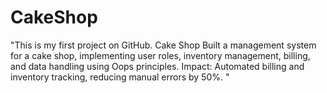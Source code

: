 # CakeShop
"This is my first project on GitHub. Cake Shop Built a management system for a cake shop, implementing user roles, inventory management,  billing, and data handling using Oops principles. Impact: Automated billing and inventory tracking, reducing manual errors by 50%. "

